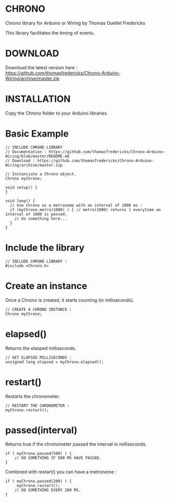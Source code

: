 CHRONO
=====================
Chrono library for Arduino or Wiring
by Thomas Ouellet Fredericks

This library facilitates the timing of events.


DOWNLOAD
=====================
Download the latest version here : https://github.com/thomasfredericks/Chrono-Arduino-Wiring/archive/master.zip


INSTALLATION
=====================
Copy the Chrono folder to your Arduino libraries.


Basic Example
=====================
```
// INCLUDE CHRONO LIBRARY
// Documentation : https://github.com/thomasfredericks/Chrono-Arduino-Wiring/blob/master/README.md
// Download : https://github.com/thomasfredericks/Chrono-Arduino-Wiring/archive/master.zip

// Instanciate a Chrono object.
Chrono myChrono; 

void setup() {
}

void loop() {
  // Use Chrono as a metronome with an interval of 1000 ms : 
  if (myChrono.metro(1000) ) { // metro(1000) returns 1 everytime an interval of 1000 is passed.
    // Do something here...
  }
}

```


Include the library
=====================
```
// INCLUDE CHRONO LIBRARY :
#include <Chrono.h> 

```

Create an instance
=====================
Once a Chrono is created, it starts counting (in milliseconds).

```
// CREATE A CHRONO INSTANCE :
Chrono myChrono;

```

elapsed()
=====================

Returns the elasped milliseconds.

```
// GET ELAPSED MILLISECONDS :
unsigned long elapsed = myChrono.elapsed();

```

restart()
=====================

Restarts the chronometer.

```
// RESTART THE CHRONOMETER :
myChrono.restart();

```

passed(interval)
=====================
Returns true if the chronometer passed the interval in milliseconds.
```
if ( myChrono.passed(500) ) {
	// DO SOMETHING IF 500 MS HAVE PASSED.
}

```

Combined with restart() you can have a metronome :
```
if ( myChrono.passed(200) ) {
     myChrono.restart();
	// DO SOMETHING EVERY 200 MS.
}

```